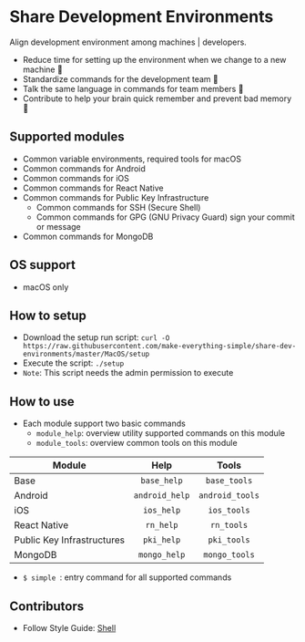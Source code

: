 # Share Development Environments
Align development environment among machines | developers.
- Reduce time for setting up the environment when we change to a new machine 🚀
- Standardize commands for the development team 🙌
- Talk the same language in commands for team members 🙆
- Contribute to help your brain quick remember and prevent bad memory 🙏 

## Supported modules
- Common variable environments, required tools for macOS
- Common commands for Android
- Common commands for iOS
- Common commands for React Native
- Common commands for Public Key Infrastructure
  - Common commands for SSH (Secure Shell)
  - Common commands for GPG (GNU Privacy Guard) sign your commit or message
- Common commands for MongoDB


## OS support
- macOS only

## How to setup
- Download the setup run script: ``` curl -O https://raw.githubusercontent.com/make-everything-simple/share-dev-environments/master/MacOS/setup ```
- Execute the script: ``` ./setup ```
- `Note`: This script needs the admin permission to execute

## How to use
- Each module support two basic commands
  - `module_help`: overview utility supported commands on this module
  - `module_tools`: overview common tools on this module

| Module        | Help         | Tools           |
| ------------- |:------------:| :---------------:|
| Base          |  `base_help` |  `base_tools`   |
| Android       |`android_help`| `android_tools` |
| iOS           |  `ios_help`  |   `ios_tools`   |
| React Native  |  `rn_help`   |   `rn_tools`    |
| Public Key Infrastructures | `pki_help` |    `pki_tools` |
| MongoDB       | `mongo_help` | `mongo_tools`   |
- ```$ simple ```: entry command for all supported commands

## Contributors
- Follow Style Guide: [Shell](https://google.github.io/styleguide/shell.xml)